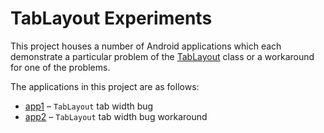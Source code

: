 # TabLayout Experiments

This project houses a number of Android applications which each demonstrate a particular problem of
the [TabLayout](https://developer.android.com/reference/com/google/android/material/tabs/TabLayout) class or a
workaround for one of the problems.

The applications in this project are as follows:

* [app1](app1) – `TabLayout` tab width bug
* [app2](app2) – `TabLayout` tab width bug workaround
